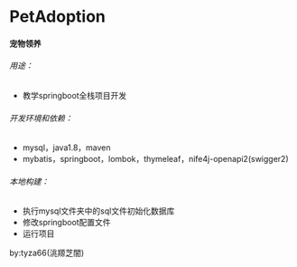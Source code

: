 # PetAdoption
#### 宠物领养
###### 用途：
- 教学springboot全栈项目开发
  
###### 开发环境和依赖：
- mysql，java1.8，maven
- mybatis，springboot，lombok，thymeleaf，nife4j-openapi2(swigger2)
  
###### 本地构建：
- 执行mysql文件夹中的sql文件初始化数据库
- 修改springboot配置文件
- 运行项目

by:tyza66(洮羱芝闇)